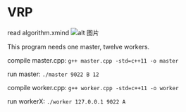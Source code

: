 # VRP
read algorithm.xmind
![alt 图片](https://github.com/Wan58169/VRP/blob/master/algorithm.png)

This program needs one master, twelve workers.

compile master.cpp: `g++ master.cpp -std=c++11 -o master`

run master: `./master 9022 B 12`
  
compile worker.cpp: `g++ worker.cpp -std=c++11 -o worker`

run workerX: `./worker 127.0.0.1 9022 A`


  


